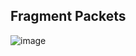 ## Fragment Packets 

![image](https://github.com/user-attachments/assets/5053f235-f1f2-4122-a7c9-eb26da42e26e)
